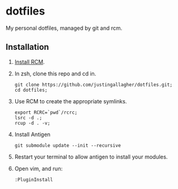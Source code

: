 dotfiles
========

My personal dotfiles, managed by git and rcm.

Installation
------------

1. [Install RCM](https://github.com/thoughtbot/rcm).
2. In zsh, clone this repo and cd in.

   ```
   git clone https://github.com/justingallagher/dotfiles.git;
   cd dotfiles;
   ```
3. Use RCM to create the appropriate symlinks.

   ```
   export RCRC=`pwd`/rcrc;
   lsrc -d .;
   rcup -d . -v;
   ```
4. Install Antigen

   ```
   git submodule update --init --recursive
   ```
5. Restart your terminal to allow antigen to install your modules.
6. Open vim, and run:

   ```
   :PluginInstall
   ```
